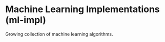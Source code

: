 Machine Learning Implementations (ml-impl)
=============================================

Growing collection of machine learning algorithms.
